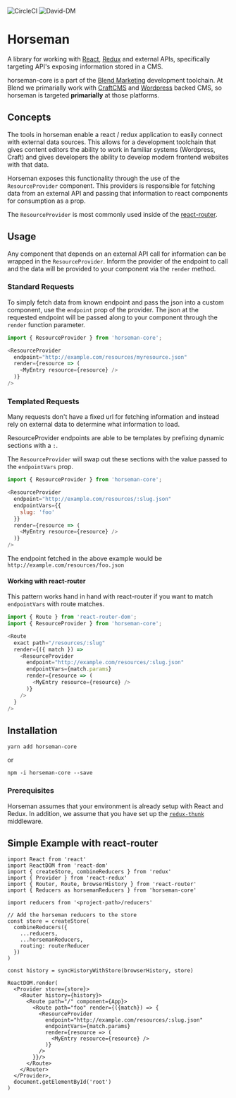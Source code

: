 ![CircleCI](https://circleci.com/gh/BlendMarketing/horseman-core.svg?style=svg&circle-token=f8c7c6e3c3d2e0428d9782e733b6a8ac6ef8e94c)
![David-DM](https://david-dm.org/blendmarketing/horseman-core.svg)

# Horseman

A library for working with [React][react], [Redux][redux] and external APIs,
specifically targeting API's exposing information stored in a CMS.

horseman-core is a part of the [Blend Marketing](https://blend.marketing)
development toolchain. At Blend we primarially work with [CraftCMS][craft] and
[Wordpress][wp] backed CMS, so horseman is targeted **primarially** at those
platforms.

## Concepts

The tools in horseman enable a react / redux application to easily connect
with external data sources. This allows for a development toolchain that gives
content editors the ability to work in familiar systems (Wordpress, Craft) and
gives developers the ability to develop modern frontend websites with that data.

Horseman exposes this functionality through the use of the `ResourceProvider`
component. This providers is responsible for fetching data from an external
API and passing that information to react components for consumption as a prop.

The `ResourceProvider` is most commonly used inside of the
[react-router][router].

## Usage
Any component that depends on an external API call for information can be
wrapped in the `ResourceProvider`. Inform the provider of the endpoint to call
and the data will be provided to your component via the `render` method.

### Standard Requests
To simply fetch data from known endpoint and pass the json into a custom
component, use the `endpoint` prop of the provider. The json at the requested
endpoint will be passed along to your component through the `render` function
parameter.

```js
import { ResourceProvider } from 'horseman-core';

<ResourceProvider
  endpoint="http://example.com/resources/myresource.json"
  render={resource => (
    <MyEntry resource={resource} />
  )}
/>
```

### Templated Requests

Many requests don't have a fixed url for fetching information and instead rely
on external data to determine what information to load.

ResourceProvider endpoints are able to be templates by prefixing dynamic
sections with a `:`.

The `ResourceProvider` will swap out these sections with the value passed to the
`endpointVars` prop.

```js
import { ResourceProvider } from 'horseman-core';

<ResourceProvider
  endpoint="http://example.com/resources/:slug.json"
  endpointVars={{
    slug: 'foo'
  }}
  render={resource => (
    <MyEntry resource={resource} />
  )}
/>
```

The endpoint fetched in the above example would be
`http://example.com/resources/foo.json`

#### Working with react-router

This pattern works hand in hand with react-router if you want to match
`endpointVars` with route matches.

```js
import { Route } from 'react-router-dom';
import { ResourceProvider } from 'horseman-core';

<Route
  exact path="/resources/:slug"
  render={({ match }) =>
    <ResourceProvider
      endpoint="http://example.com/resources/:slug.json"
      endpointVars={match.params}
      render={resource => (
        <MyEntry resource={resource} />
      )}
    />
  }
/>
```

## Installation

`yarn add horseman-core`

or

`npm -i horseman-core --save`

### Prerequisites

Horseman assumes that your environment is already setup with React and Redux.
In addition, we assume that you have set up the [`redux-thunk`][thunk]
middleware.

## Simple Example with react-router
```
import React from 'react'
import ReactDOM from 'react-dom'
import { createStore, combineReducers } from 'redux'
import { Provider } from 'react-redux'
import { Router, Route, browserHistory } from 'react-router'
import { Reducers as horsemanReducers } from 'horseman-core'

import reducers from '<project-path>/reducers'

// Add the horseman reducers to the store
const store = createStore(
  combineReducers({
    ...reducers,
    ...horsemanReducers,
    routing: routerReducer
  })
)

const history = syncHistoryWithStore(browserHistory, store)

ReactDOM.render(
  <Provider store={store}>
    <Router history={history}>
      <Route path="/" component={App}>
        <Route path="foo" render={({match}) => {
          <ResourceProvider
            endpoint="http://example.com/resources/:slug.json"
            endpointVars={match.params}
            render={resource => (
              <MyEntry resource={resource} />
            )}
          />
        }}/>
      </Route>
    </Router>
  </Provider>,
  document.getElementById('root')
)
```

[react]: https://facebook.github.io/react/
[redux]: http://redux.js.org/
[craft]: https://craftcms.com/
[wp]: https://wordpress.org/
[router]: https://reacttraining.com/react-router/web/guides/quick-start
[thunk]: https://github.com/gaearon/redux-thunk
